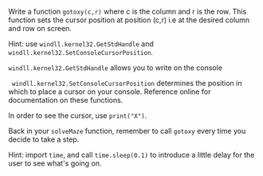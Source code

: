 Write a function `gotoxy(c,r)` where c is the column and r is the row. This function sets the cursor position at position (c,r) i.e at the desired column and row on screen.


Hint: use `windll.kernel32.GetStdHandle` and `    windll.kernel32.SetConsoleCursorPosition`. 

 `windll.kernel32.GetStdHandle` allows you to write on the console

` windll.kernel32.SetConsoleCursorPosition`  determines the position in which to place a cursor on your console. Reference online for documentation on these functions. 

In order to see the cursor, use `print("X")`.

Back in your `solveMaze` function, remember to call `gotoxy` every time you decide to take a step.

Hint: import `time`, and call `time.sleep(0.1)` to introduce a little delay for the user to see what's going on.
    